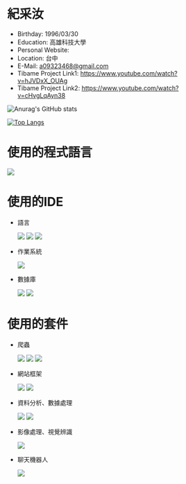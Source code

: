 #  紀采汝

 - Birthday: 1996/03/30
 - Education: 高雄科技大學
 - Personal Website: 
 - Location: 台中
 - E-Mail: a09323468@gmail.com
 - Tibame Project Link1: https://www.youtube.com/watch?v=hJVDxX_OUAg
 - Tibame Project Link2: https://www.youtube.com/watch?v=cHvgLqAyn38


![Anurag's GitHub stats](https://github-readme-stats.vercel.app/api?username=a09323468&show_icons=true&theme=radical)

[![Top Langs](https://github-readme-stats.vercel.app/api/top-langs/?username=a09323468&layout=compact&theme=gruvbox)](https://github.com/a09323468)



#  使用的程式語言

  ![](https://img.shields.io/badge/Python-FFFFFF)


# 使用的IDE

- 語言

   ![](https://img.shields.io/badge/Pycharm-FFFFFF)
   ![](https://img.shields.io/badge/VSCODE-FFFFFF)
   ![](https://img.shields.io/badge/Visual%20Studio-FFFFFF)
   
- 作業系統
 
   ![](https://img.shields.io/badge/Linux-FFFFFF)

- 數據庫

   ![](https://img.shields.io/badge/MySQL-FFFFFF)
   ![](https://img.shields.io/badge/Mongodb-FFFFFF)
   
#  使用的套件
- 爬蟲

    ![](https://img.shields.io/badge/bs4-FFFFFF)
    ![](https://img.shields.io/badge/requests-FFFFFF)
    ![](https://img.shields.io/badge/requests--html-FFFFFF)



- 網站框架

   ![](https://img.shields.io/badge/Flask-FFFFFF)
   ![](https://img.shields.io/badge/jupyterlab-FFFFFF)

- 資料分析、數據處理

   ![](https://img.shields.io/badge/numpy-FFFFFF)
   ![](https://img.shields.io/badge/pandas-FFFFFF)


- 影像處理、視覺辨識

  ![](https://img.shields.io/badge/Opencv-FFFFFF)

- 聊天機器人

   ![](https://img.shields.io/badge/line--bot--sdk-FFFFFF)
